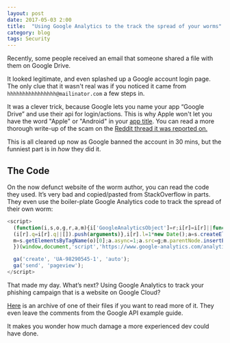 ```yaml
---
layout: post
date: 2017-05-03 2:00
title:  "Using Google Analytics to the track the spread of your worms"
category: blog
tags: Security
---
```

Recently, some people received an email that someone shared a file with them on Google Drive.

It looked legitimate, and even splashed up a Google account login page. The only clue that it wasn't real was if you noticed it came from `hhhhhhhhhhhhhhhh@mailinator.com` a few steps in.

It was a clever trick, because Google lets you name your app “Google Drive” and use their api for login/actions. This is why Apple won't let you have the word "Apple" or "Android" in your [app title](http://www.pcworld.com/article/188696/Apple_Bans_the_Word_Android_From_App_Store.html). You can read a more thorough write-up of the scam on the [Reddit thread it was reported on.](https://www.reddit.com/r/google/comments/692cr4/new_google_docs_phishing_scam_almost_undetectable/dh36pv2/)

This is all cleared up now as Google banned the account in 30 mins, but the funniest part is in *how* they did it.

The Code
---
On the now defunct website of the worm author, you can read the code they used. It’s very bad and copied/pasted from StackOverflow in parts. They even use the boiler-plate Google Analytics code to track the spread of their own worm:

```js
<script>
  (function(i,s,o,g,r,a,m){i['GoogleAnalyticsObject']=r;i[r]=i[r]||function(){
  (i[r].q=i[r].q||[]).push(arguments)},i[r].l=1*new Date();a=s.createElement(o),
  m=s.getElementsByTagName(o)[0];a.async=1;a.src=g;m.parentNode.insertBefore(a,m)
  })(window,document,'script','https://www.google-analytics.com/analytics.js','ga');

  ga('create', 'UA-98290545-1', 'auto');
  ga('send', 'pageview');
</script>
```


That made my day. What’s next? Using Google Analytics to track your phishing campaign that is a website on Google Cloud?

[Here](https://hastebin.com/gubegaqusi.xml) is an  archive of one of their files if you want to read more of it. They even leave the comments from the Google API example guide.

It makes you wonder how much damage a more experienced dev could have done.
